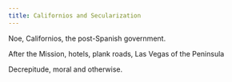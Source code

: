 ```yaml
---
title: Californios and Secularization
---
```


Noe, Californios, the post-Spanish government.


After the Mission, hotels, plank roads, Las Vegas of the Peninsula

Decrepitude, moral and otherwise.
